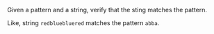 Given a pattern and a string, verify that the sting matches the pattern.

Like, string `redbluebluered` matches the pattern `abba`.
